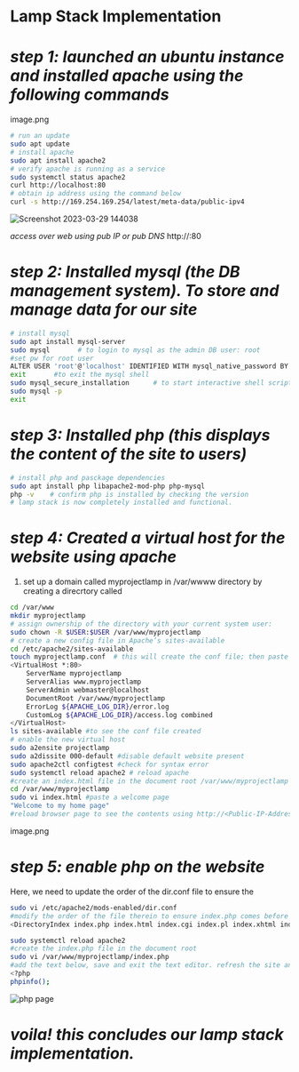 # Lamp Stack Implementation
# *step 1: launched an ubuntu instance and installed apache using the following commands*

image.png

```bash
# run an update
sudo apt update
# install apache
sudo apt install apache2
# verify apache is running as a service
sudo systemctl status apache2
curl http://localhost:80
# obtain ip address using the command below
curl -s http://169.254.169.254/latest/meta-data/public-ipv4
```
![Screenshot 2023-03-29 144038](https://user-images.githubusercontent.com/124391569/228636500-0171aa5b-d913-4239-b9b9-03bae90ed030.png)

*access over web using pub IP or pub DNS*
http://<Public-IP-Address>:80

# *step 2: Installed mysql (the DB management system). To store and manage data for our site*
```bash
# install mysql
sudo apt install mysql-server
sudo mysql       # to login to mysql as the admin DB user: root
#set pw for root user
ALTER USER 'root'@'localhost' IDENTIFIED WITH mysql_native_password BY 'PassWord.1';
exit       #to exit the mysql shell
sudo mysql_secure_installation      # to start interactive shell script & change pw
sudo mysql -p  
exit
```

# *step 3: Installed php (this displays the content of the site to users)*
```bash
# install php and pasckage dependencies
sudo apt install php libapache2-mod-php php-mysql
php -v    # confirm php is installed by checking the version
# lamp stack is now completely installed and functional.
```

# *step 4: Created a virtual host for the website using apache*
1. set up a domain called myprojectlamp in /var/wwww directory by creating a direcrtory called <myprojectlamp>
```bash
cd /var/www
mkdir myprojectlamp
# assign ownership of the directory with your current system user:
sudo chown -R $USER:$USER /var/www/myprojectlamp
# create a new config file in Apache’s sites-available 
cd /etc/apache2/sites-available
touch myprojectlamp.conf  # this will create the conf file; then paste the conf below to enable apache serve the site using /var/www/myprojectlamp
<VirtualHost *:80>
    ServerName myprojectlamp
    ServerAlias www.myprojectlamp 
    ServerAdmin webmaster@localhost
    DocumentRoot /var/www/myprojectlamp
    ErrorLog ${APACHE_LOG_DIR}/error.log
    CustomLog ${APACHE_LOG_DIR}/access.log combined
</VirtualHost>
ls sites-available #to see the conf file created
# enable the new virtual host
sudo a2ensite projectlamp
sudo a2dissite 000-default #disable default website present
sudo apache2ctl configtest #check for syntax error
sudo systemctl reload apache2 # reload apache
#create an index.html file in the document root /var/www/myprojectlamp
cd /var/www/myprojectlamp
sudo vi index.html #paste a welcome page 
"Welcome to my home page"
#reload browser page to see the contents using http://<Public-IP-Address>:80
```

image.png

# *step 5: enable php on the website*
Here, we need to update the order of the dir.conf file to ensure the 
```bash
sudo vi /etc/apache2/mods-enabled/dir.conf
#modify the order of the file therein to ensure index.php comes before index.html as shown below
<DirectoryIndex index.php index.html index.cgi index.pl index.xhtml index.htm>

sudo systemctl reload apache2
#create the index.php file in the document root
sudo vi /var/www/myprojectlamp/index.php
#add the text below, save and exit the text editor. refresh the site and you will see the php page which is the info about our server.
<?php
phpinfo();
```
![php page](https://user-images.githubusercontent.com/124391569/228635343-42101a20-0cbe-428a-8c06-f4d70b0cf8d8.png)

# *voila! this concludes our lamp stack implementation.*
